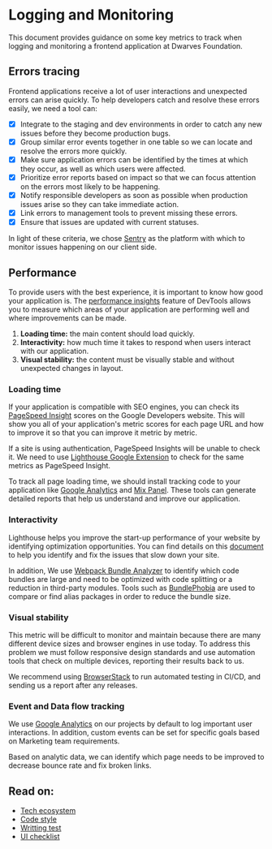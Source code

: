 # Logging and Monitoring

This document provides guidance on some key metrics to track when logging and monitoring a frontend application at Dwarves Foundation.

## Errors tracing

Frontend applications receive a lot of user interactions and unexpected errors can arise quickly. To help developers catch and resolve these errors easily, we need a tool can:

- [x] Integrate to the staging and dev environments in order to catch any new issues before they become production bugs.
- [x] Group similar error events together in one table so we can locate and resolve the errors more quickly.
- [x] Make sure application errors can be identified by the times at which they occur, as well as which users were affected.
- [x] Prioritize error reports based on impact so that we can focus attention on the errors most likely to be happening.
- [x] Notify responsible developers as soon as possible when production issues arise so they can take immediate action.
- [x] Link errors to management tools to prevent missing these errors.
- [x] Ensure that issues are updated with current statuses.

In light of these criteria, we chose [Sentry](https://sentry.io/) as the platform with which to monitor issues happening on our client side.

## Performance

To provide users with the best experience, it is important to know how good your application is. The [performance insights](https://developer.chrome.com/docs/devtools/performance-insights/) feature of DevTools allows you to measure which areas of your application are performing well and where improvements can be made.

1. **Loading time:** the main content should load quickly.
2. **Interactivity:** how much time it takes to respond when users interact with our application.
3. **Visual stability:** the content must be visually stable and without unexpected changes in layout.

### Loading time

If your application is compatible with SEO engines, you can check its [PageSpeed Insight](https://pagespeed.web.dev/) scores on the Google Developers website. This will show you all of your application's metric scores for each page URL and how to improve it so that you can improve it metric by metric.

If a site is using authentication, PageSpeed Insights will be unable to check it. We need to use [Lighthouse Google Extension](https://chrome.google.com/webstore/detail/lighthouse/blipmdconlkpinefehnmjammfjpmpbjk) to check for the same metrics as PageSpeed Insight.

To track all page loading time, we should install tracking code to your application like [Google Analytics](https://analytics.google.com/) and [Mix Panel](https://mixpanel.com/). These tools can generate detailed reports that help us understand and improve our application.

### Interactivity

Lighthouse helps you improve the start-up performance of your website by identifying optimization opportunities. You can find details on this [document](https://web.dev/bootup-time/) to help you identify and fix the issues that slow down your site.

In addition, We use [Webpack Bundle Analyzer](https://www.npmjs.com/package/webpack-bundle-analyzer) to identify which code bundles are large and need to be optimized with code splitting or a reduction in third-party modules. Tools such as [BundlePhobia](https://bundlephobia.com/) are used to compare or find alias packages in order to reduce the bundle size.

### Visual stability

This metric will be difficult to monitor and maintain because there are many different device sizes and browser engines in use today. To address this problem we must follow responsive design standards and use automation tools that check on multiple devices, reporting their results back to us.

We recommend using [BrowserStack](https://www.browserstack.com/) to run automated testing in CI/CD, and sending us a report after any releases.

### Event and Data flow tracking

We use [Google Analytics](https://analytics.google.com/) on our projects by default to log important user interactions. In addition, custom events can be set for specific goals based on Marketing team requirements.

Based on analytic data, we can identify which page needs to be improved to decrease bounce rate and fix broken links.

## Read on:

- [Tech ecosystem](tech-ecosystem.md)
- [Code style](code-style.md)
- [Writting test](writing-test.md)
- [UI checklist](ui-checklist.md)
